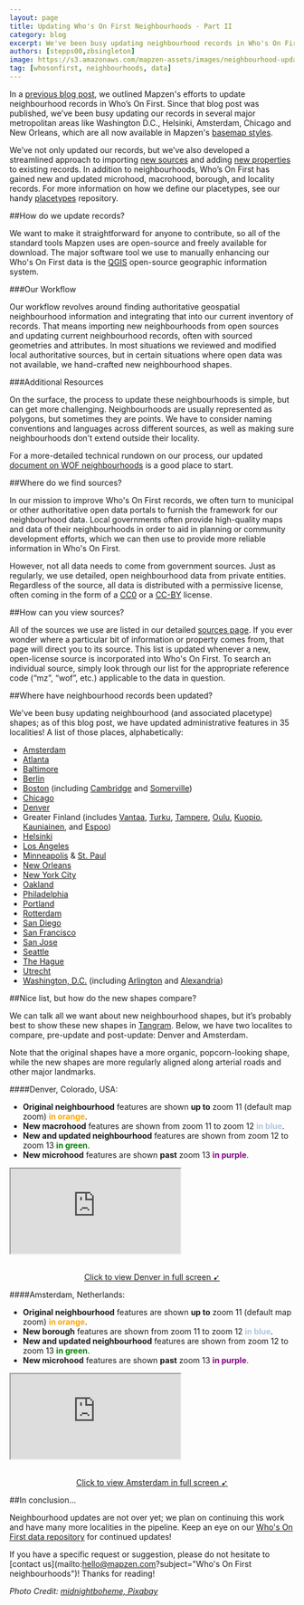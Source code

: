 ```yaml
---
layout: page
title: Updating Who's On First Neighbourhoods - Part II
category: blog
excerpt: We've been busy updating neighbourhood records in Who's On First - check them out!
authors: [stepps00,zbsingleton]
image: https://s3.amazonaws.com/mapzen-assets/images/neighbourhood-updates-II/blog_photo_main.png
tag: [whosonfirst, neighbourhoods, data]
---
```


In a [previous blog post](https://mapzen.com/blog/sf-neighbourhood-updates/), we outlined Mapzen's efforts to update neighbourhood records in Who’s On First. Since that blog post was published, we’ve been busy updating our records in several major metropolitan areas like Washington D.C., Helsinki, Amsterdam, Chicago and New Orleans, which are all now available in Mapzen's [basemap styles](https://mapzen.com/products/maps/).

We’ve not only updated our records, but we’ve also developed a streamlined approach to importing [new sources](https://github.com/whosonfirst/whosonfirst-sources/tree/master/sources) and adding [new properties](https://github.com/whosonfirst/whosonfirst-properties/tree/master/aliases) to existing records. In addition to neighbourhoods, Who’s On First has gained new and updated microhood, macrohood, borough, and locality records. For more information on how we define our placetypes, see our handy [placetypes](https://github.com/whosonfirst/whosonfirst-placetypes) repository.

##How do we update records?

We want to make it straightforward for anyone to contribute, so all of the standard tools Mapzen uses are open-source and freely available for download. The major software tool we use to manually enhancing our Who's On First data is the [QGIS](http://www.qgis.org/en/site/) open-source geographic information system.

###Our Workflow

Our workflow revolves around finding authoritative geospatial neighbourhood information and integrating that into our current inventory of records. That means importing new neighbourhoods from open sources and updating current neighbourhood records, often with sourced geometries and attributes. In most situations we reviewed and modified local authoritative sources, but in certain situations where open data was not available, we hand-crafted new neighbourhood shapes.

###Additional Resources

On the surface, the process to update these neighbourhoods is simple, but can get more challenging. Neighbourhoods are usually represented as polygons, but sometimes they are points. We have to consider naming conventions and languages across different sources, as well as making sure neighbourhoods don't extend outside their locality. 

For a more-detailed technical rundown on our process, our updated [document on WOF neighbourhoods](https://github.com/whosonfirst/whosonfirst-cookbook/blob/master/issue_workflows/sf_neighbourhood_updates_pt_1.md) is a good place to start.

##Where do we find sources?

In our mission to improve Who's On First records, we often turn to municipal or other authoritative open data portals to furnish the framework for our neighbourhood data. Local governments often provide high-quality maps and data of their neighbourhoods in order to aid in planning or community development efforts, which we can then use to provide more reliable information in Who's On First. 

However, not all data needs to come from government sources. Just as regularly, we use detailed, open neighbourhood data from private entities. Regardless of the source, all data is distributed with a permissive license, often coming in the form of a [CC0](https://creativecommons.org/share-your-work/public-domain/cc0/) or a [CC-BY](https://creativecommons.org/licenses/by/4.0/) license.

##How can you view sources?

All of the sources we use are listed in our detailed [sources page](https://github.com/whosonfirst/whosonfirst-sources/tree/master/sources#sources). If you ever wonder where a particular bit of information or property comes from, that page will direct you to its source. This list is updated whenever a new, open-license source is incorporated into Who's On First. To search an individual source, simply look through our list for the appropriate reference code (“mz”, “wof”, etc.) applicable to the data in question.

##Where have neighbourhood records been updated?

We've been busy updating neighbourhood (and associated placetype) shapes; as of this blog post, we have updated administrative features in 35 localities! A list of those places, alphabetically:

- [Amsterdam](https://whosonfirst.mapzen.com/spelunker/download/101751893/)
- [Atlanta](https://whosonfirst.mapzen.com/spelunker/download/85936429/)
- [Baltimore](https://whosonfirst.mapzen.com/spelunker/download/102081589/)
- [Berlin](https://whosonfirst.mapzen.com/spelunker/download/101748799/)
- [Boston](https://whosonfirst.mapzen.com/spelunker/download/85950361/) (including [Cambridge](https://whosonfirst.mapzen.com/spelunker/download/85950329/) and [Somerville](https://whosonfirst.mapzen.com/spelunker/download/85950339/))
- [Chicago](https://whosonfirst.mapzen.com/spelunker/download/85940195/)
- [Denver](https://whosonfirst.mapzen.com/spelunker/download/85928879/)
- Greater Finland (includes [Vantaa](https://whosonfirst.mapzen.com/spelunker/download/101748419/), [Turku](https://whosonfirst.mapzen.com/spelunker/download/101748421/), [Tampere](https://whosonfirst.mapzen.com/spelunker/download/101748431/), [Oulu](https://whosonfirst.mapzen.com/spelunker/download/101748443/), [Kuopio](https://whosonfirst.mapzen.com/spelunker/download/101748439/), [Kauniainen](https://whosonfirst.mapzen.com/spelunker/download/101753897/), and [Espoo](https://whosonfirst.mapzen.com/spelunker/download/101748415/))
- [Helsinki](https://whosonfirst.mapzen.com/spelunker/download/101748417/)
- [Los Angeles](https://whosonfirst.mapzen.com/spelunker/download/85923517/)
- [Minneapolis](https://whosonfirst.mapzen.com/spelunker/download/85969169/) & [St. Paul](https://whosonfirst.mapzen.com/spelunker/download/85953191/)
- [New Orleans](https://whosonfirst.mapzen.com/spelunker/download/85948111/)
- [New York City](https://whosonfirst.mapzen.com/spelunker/download/85977539/)
- [Oakland](https://whosonfirst.mapzen.com/spelunker/download/85921881/)
- [Philadelphia](https://whosonfirst.mapzen.com/spelunker/download/102081353/)
- [Portland](https://whosonfirst.mapzen.com/spelunker/download/101715829/)
- [Rotterdam](https://whosonfirst.mapzen.com/spelunker/download/101751843/)
- [San Diego](https://whosonfirst.mapzen.com/spelunker/download/85922227/)
- [San Francisco](https://whosonfirst.mapzen.com/spelunker/download/85922583/)
- [San Jose](https://whosonfirst.mapzen.com/spelunker/download/85922347/)
- [Seattle](https://whosonfirst.mapzen.com/spelunker/download/101730401/)
- [The Hague](https://whosonfirst.mapzen.com/spelunker/download/101752763/)
- [Utrecht](https://whosonfirst.mapzen.com/spelunker/download/101751827/)
- [Washington, D.C.](https://whosonfirst.mapzen.com/spelunker/download/85931779/) (including [Arlington](https://whosonfirst.mapzen.com/spelunker/download/101729469/) and [Alexandria](https://whosonfirst.mapzen.com/spelunker/download/102080641/))

##Nice list, but how do the new shapes compare?

We can talk all we want about new neighbourhood shapes, but it’s probably best to show these new shapes in [Tangram](https://mapzen.com/tangram/play/). Below, we have two localites to compare, pre-update and post-update: Denver and Amsterdam. 

Note that the original shapes have a more organic, popcorn-looking shape, while the new shapes are more regularly aligned along arterial roads and other major landmarks.

####Denver, Colorado, USA:

- **Original neighbourhood** features are shown **up to** zoom 11 (default map zoom) <span style="color:orange; font-weight: bold;">in orange</span>.
- **New macrohood** features are shown from zoom 11 to zoom 12 <span style="color:LightSteelBlue; font-weight: bold;">in blue</span>.
- **New and updated neighbourhood** features are shown from zoom 12 to zoom 13 <span style="color:green; font-weight: bold;">in green</span>.
- **New microhood** features are shown **past** zoom 13 <span style="color:purple; font-weight: bold;">in purple</span>.

<div class="demo-wrapper" id="refillcycle" style="background-image:url('images/denver.gif');">
<div id=screenshot></div>
<iframe src="https://tangrams.github.io/tangram-frame/?noscroll&url=images/denver.yaml#10.5/39.7609/-104.8612"></iframe>
</div>
<p style="text-align: center"  class='caption'><br><a style="font-weight:normal"href="https://tangrams.github.io/tangram-frame/?url=images/denver.yaml#10.5/39.7609/-104.8612">Click to view Denver in full screen ➹</a> <br></p>



####Amsterdam, Netherlands:

- **Original neighbourhood** features are shown **up to** zoom 11 (default map zoom) <span style="color:orange; font-weight: bold;">in orange</span>.
- **New borough** features are shown from zoom 11 to zoom 12 <span style="color:LightSteelBlue; font-weight: bold;">in blue</span>.
- **New and updated neighbourhood** features are shown from zoom 12 to zoom 13 <span style="color:green; font-weight: bold;">in green</span>.
- **New microhood** features are shown **past** zoom 13 <span style="color:purple; font-weight: bold;">in purple</span>.

<div class="demo-wrapper" id="refillcycle" style="background-image:url('images/amsterdam.gif');"><iframe src="https://tangrams.github.io/tangram-frame/?noscroll&url=images/amsterdam.yaml#10.5/52.3553/4.8892"></iframe></div><p style="text-align: center"  class='caption'><br><a style="font-weight:normal"href="https://tangrams.github.io/tangram-frame/?url=images/amsterdam.yaml#10.5/52.3553/4.8892">Click to view Amsterdam in full screen ➹</a> <br></p>

##In conclusion…

Neighbourhood updates are not over yet; we plan on continuing this work and have many more localities in the pipeline. Keep an eye on our [Who's On First data repository](https://github.com/whosonfirst-data/whosonfirst-data) for continued updates! 

If you have a specific request or suggestion, please do not hesitate to [contact us](mailto:hello@mapzen.com?subject="Who's On First neighbourhoods")! Thanks for reading!

_Photo Credit: [midnightboheme, Pixabay](https://pixabay.com/en/new-orleans-neighborhoods-map-river-1228029/)_
